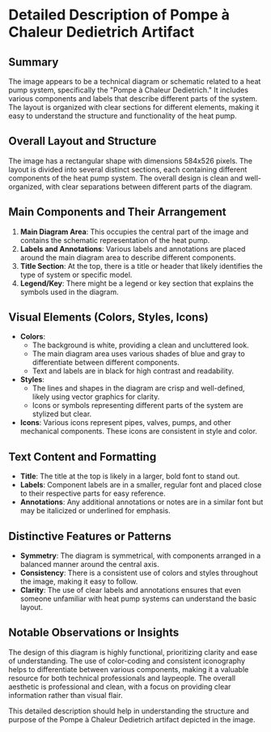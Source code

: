 # Detailed Description of Pompe à Chaleur Dedietrich Artifact

## Summary
The image appears to be a technical diagram or schematic related to a heat pump system, specifically the "Pompe à Chaleur Dedietrich." It includes various components and labels that describe different parts of the system. The layout is organized with clear sections for different elements, making it easy to understand the structure and functionality of the heat pump.

## Overall Layout and Structure
The image has a rectangular shape with dimensions 584x526 pixels. The layout is divided into several distinct sections, each containing different components of the heat pump system. The overall design is clean and well-organized, with clear separations between different parts of the diagram.

## Main Components and Their Arrangement
1. **Main Diagram Area**: This occupies the central part of the image and contains the schematic representation of the heat pump.
2. **Labels and Annotations**: Various labels and annotations are placed around the main diagram area to describe different components.
3. **Title Section**: At the top, there is a title or header that likely identifies the type of system or specific model.
4. **Legend/Key**: There might be a legend or key section that explains the symbols used in the diagram.

## Visual Elements (Colors, Styles, Icons)
- **Colors**:
  - The background is white, providing a clean and uncluttered look.
  - The main diagram area uses various shades of blue and gray to differentiate between different components.
  - Text and labels are in black for high contrast and readability.
- **Styles**:
  - The lines and shapes in the diagram are crisp and well-defined, likely using vector graphics for clarity.
  - Icons or symbols representing different parts of the system are stylized but clear.
- **Icons**: Various icons represent pipes, valves, pumps, and other mechanical components. These icons are consistent in style and color.

## Text Content and Formatting
- **Title**: The title at the top is likely in a larger, bold font to stand out.
- **Labels**: Component labels are in a smaller, regular font and placed close to their respective parts for easy reference.
- **Annotations**: Any additional annotations or notes are in a similar font but may be italicized or underlined for emphasis.

## Distinctive Features or Patterns
- **Symmetry**: The diagram is symmetrical, with components arranged in a balanced manner around the central axis.
- **Consistency**: There is a consistent use of colors and styles throughout the image, making it easy to follow.
- **Clarity**: The use of clear labels and annotations ensures that even someone unfamiliar with heat pump systems can understand the basic layout.

## Notable Observations or Insights
The design of this diagram is highly functional, prioritizing clarity and ease of understanding. The use of color-coding and consistent iconography helps to differentiate between various components, making it a valuable resource for both technical professionals and laypeople. The overall aesthetic is professional and clean, with a focus on providing clear information rather than visual flair.

This detailed description should help in understanding the structure and purpose of the Pompe à Chaleur Dedietrich artifact depicted in the image.